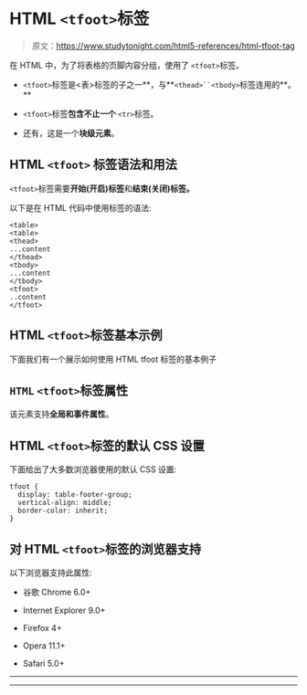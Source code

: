 # HTML `<tfoot>`标签

> 原文：<https://www.studytonight.com/html5-references/html-tfoot-tag>

在 HTML 中，为了将表格的页脚内容分组，使用了 `<tfoot>`标签。

*   `<tfoot>`标签是<表>标签的子之一**，与**`<thead>``<tbody>`标签连用的**。**

*   `<tfoot>`标签**包含不止一个** `<tr>`标签。

*   还有，这是一个**块级元素**。

## HTML `<tfoot>` 标签语法和用法

`<tfoot>`标签需要**开始(开启)标签**和**结束(关闭)标签。**

以下是在 HTML 代码中使用标签的语法:

```
<table>
<table>
<thead>
...content
</thead>
<tbody>
...content
</tbody>
<tfoot>
..content
</tfoot> 
```

## HTML `<tfoot>`标签基本示例

下面我们有一个展示如何使用 HTML tfoot 标签的基本例子

## `HTML` `<tfoot>`标签属性

该元素支持**全局和事件属性**。

## HTML `<tfoot>`标签的默认 CSS 设置

下面给出了大多数浏览器使用的默认 CSS 设置:

```
tfoot {
  display: table-footer-group;
  vertical-align: middle;
  border-color: inherit;
}
```

## 对 HTML `<tfoot>`标签的浏览器支持

以下浏览器支持此属性:

*   谷歌 Chrome 6.0+

*   Internet Explorer 9.0+

*   Firefox 4+

*   Opera 11.1+

*   Safari 5.0+

* * *

* * *